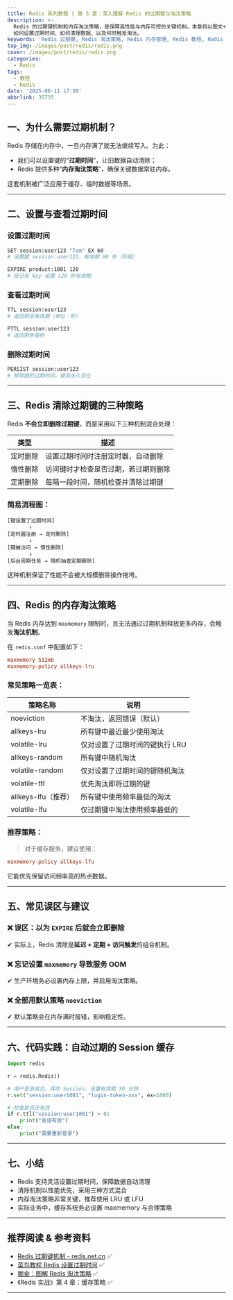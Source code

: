 ```yaml
---
title: Redis 系列教程 | 第 5 章：深入理解 Redis 的过期键与淘汰策略
description: >-
  Redis 的过期键机制和内存淘汰策略，是保障高性能与内存可控的关键机制。本章将以图文+代码形式，深入剖析 Redis
  如何设置过期时间、如何清理数据、以及何时触发淘汰。
keywords: 'Redis 过期键, Redis 淘汰策略, Redis 内存管理, Redis 教程, Redis 内存清理机制'
top_img: /images/post/redis/redis.png
cover: /images/post/redis/redis.png
categories:
  - Redis
tags:
  - 教程
  - Redis
date: '2025-06-11 17:30'
abbrlink: 35735
---
```


## 一、为什么需要过期机制？

Redis 存储在内存中，一旦内存满了就无法继续写入。为此：

* 我们可以设置键的“**过期时间**”，让旧数据自动清除；
* Redis 提供多种“**内存淘汰策略**”，确保关键数据常驻内存。

这套机制被广泛应用于缓存、临时数据等场景。

---

## 二、设置与查看过期时间

### 设置过期时间

```bash
SET session:user123 "Tom" EX 60
# 设置键 session:user123，有效期 60 秒（秒级）
```

```bash
EXPIRE product:1001 120
# 给已有 key 设置 120 秒有效期
```

### 查看过期时间

```bash
TTL session:user123
# 返回剩余有效期（单位：秒）
```

```bash
PTTL session:user123
# 返回剩余毫秒
```

### 删除过期时间

```bash
PERSIST session:user123
# 移除键的过期时间，使其永久存在
```

---

## 三、Redis 清除过期键的三种策略

Redis **不会立即删除过期键**，而是采用以下三种机制混合处理：

| 类型   | 描述                 |
| ---- | ------------------ |
| 定时删除 | 设置过期时间时注册定时器，自动删除  |
| 惰性删除 | 访问键时才检查是否过期，若过期则删除 |
| 定期删除 | 每隔一段时间，随机检查并清除过期键  |

### 简易流程图：

```
[键设置了过期时间]
       ↓
[定时器注册 → 定时删除]
       ↓
[键被访问 → 惰性删除]
       ↓
[后台周期任务 → 随机抽查定期删除]
```

这种机制保证了性能不会被大规模删除操作拖垮。

---

## 四、Redis 的内存淘汰策略

当 Redis 内存达到 `maxmemory` 限制时，且无法通过过期机制释放更多内存，会触发**淘汰机制**。

在 `redis.conf` 中配置如下：

```ini
maxmemory 512mb
maxmemory-policy allkeys-lru
```

### 常见策略一览表：

| 策略名称            | 说明                |
| --------------- | ----------------- |
| noeviction      | 不淘汰，返回错误（默认）      |
| allkeys-lru     | 所有键中最近最少使用淘汰      |
| volatile-lru    | 仅对设置了过期时间的键执行 LRU |
| allkeys-random  | 所有键中随机淘汰          |
| volatile-random | 仅对设置了过期时间的键随机淘汰   |
| volatile-ttl    | 优先淘汰即将过期的键        |
| allkeys-lfu（推荐） | 所有键中使用频率最低的淘汰     |
| volatile-lfu    | 仅过期键中淘汰使用频率最低的    |

### 推荐策略：

> 对于缓存服务，建议使用：

```ini
maxmemory-policy allkeys-lfu
```

它能优先保留访问频率高的热点数据。

---

## 五、常见误区与建议

### ❌ 误区：以为 `EXPIRE` 后就会立即删除

✔ 实际上，Redis 清除是**延迟 + 定期 + 访问触发**的组合机制。

### ❌ 忘记设置 `maxmemory` 导致服务 OOM

✔ 生产环境务必设置内存上限，并启用淘汰策略。

### ❌ 全部用默认策略 `noeviction`

✔ 默认策略会在内存满时报错，影响稳定性。

---

## 六、代码实践：自动过期的 Session 缓存

```python
import redis

r = redis.Redis()

# 用户登录成功，保存 Session，设置有效期 30 分钟
r.set("session:user1001", "login-token-xxx", ex=1800)

# 检查是否还有效
if r.ttl("session:user1001") > 0:
    print("会话有效")
else:
    print("需要重新登录")
```

---

## 七、小结

* Redis 支持灵活设置过期时间，保障数据自动清理
* 清除机制以性能优先，采用三种方式混合
* 内存淘汰策略非常关键，推荐使用 LRU 或 LFU
* 实际业务中，缓存系统务必设置 maxmemory 与合理策略

---

## 推荐阅读 & 参考资料

* [Redis 过期键机制 - redis.net.cn](https://www.redis.net.cn/order/expire.html) ✅
* [菜鸟教程 Redis 设置过期时间](https://www.runoob.com/redis/redis-keys.html) ✅
* [掘金：图解 Redis 淘汰策略](https://juejin.cn/post/6844904202102419464) ✅
* 《Redis 实战》第 4 章：缓存策略 ✅

---
